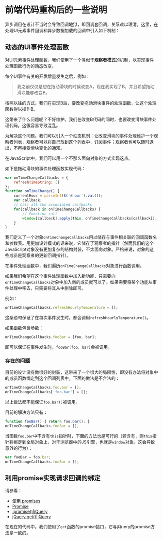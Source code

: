 # 前端代码重构后的一些说明

异步调用在设计不当时会导致回调地狱，即回调套回调，关系难以理清。这里，在处理UI元素事件回调和异步数据加载的回调中引入如下机制：

## 动态的UI事件处理函数

对UI元素事件处理函数，我们使用了一个类似于**观察者模式**的机制，以实现事件处理函数行为的动态改变。

每个UI事件有关的开发增量发生之后，例如：

> 我之前仅仅是想在拖动滑块的时候改变A，现在我实现了B，并且希望拖动滑块能够改变B。

按照以往的方式，我们在实现B后，要改变拖动滑块事件的处理函数，让这个处理函数得以操作B。

这带来了什么问题呢？不好维护。我们在改变B代码的同时，也要改变滑块事件处理代码。这很容易导致混乱。

为解决这个问题，我们可以引入一个动态机制：让改变滑块的事件处理维护一个观察者列表，观察者可以将自己放到这个列表中，订阅事件；观察者也可以随时退出，不再接受滑块变化的通知。

在JavaScript中，我们可以用一个不那么面向对象的方式实现这点。

如下是拖动滑块的事件处理函数实现代码：

```javascript
var onTimeChangeCallbacks = {
    refreshTimeString: []
};
function onTimeChange() {
    currentHour = parseInt($('#hour').val());
    var callback;
    // Call all the associated callbacks
    for(callback in onTimeChangeCallbacks) {
        // Function call
        window[callback].apply(this, onTimeChangeCallbacks[callback]);
    }
}
```

我们定义了一个对象`onTimeChangeCallbacks`用以储存与事件相关联的回调函数名和参数表。用更加设计模式的话来说，它储存了观察者的指针（然而我们的这个JavaScript对象没有更加复杂的结构封装，不太面向对象。严格来说，对象的这些成员是观察者的更新回调指针）。

在事件处理函数中，我们遍历`onTimeChangeCallbacks`对象进行函数调用。

如果我们希望在这个事件处理函数中加入新功能，只需要向`onTimeChangeCallbacks`对象中加入新的成员就可以了。如果需要将某个功能从事件处理中移去，只需要将其从中删除即可。

例如：

```javascript
onTimeChangeCallbacks.refreshHourlyTemperature = [];
```

这条语句保证了在每次事件发生时，都会调用`refreshHourlyTemperature()`。

如果函数包含参数：

```javascript
onTimeChangeCallbacks.fooBar = [foo, bar];
```

即可以保证在事件发生时，`fooBar(foo, bar)`会被调用。

### 存在的问题

目前的设计没有做很好的封装，这带来了一个很大的局限性，即没有办法将对象中的成员函数绑定到这个回调列表中。下面的做法是不合法的：

```javascript
onTimeChangeCallbacks.foo.bar = [];
onTimeChangeCallbacks['foo.bar'] = [];
```

以上做法都不能保证`foo.bar()`被调用。

目前的解决方法只有：

```javascript
function fooBar() { return foo.bar(); }
onTimeChangeCallbacks.fooBar = [];
```

当函数`foo.bar`中不含有`this`指针时，下面的方法也是可行的（若含有，则`this`指针将绑定到全局对象上，对于浏览器中的JS引擎，也就是`window`对象。这会导致意外的行为）：

```javascript
var fooBar = foo.bar;
onTimeChangeCallbacks.fooBar = [];
```

## 利用promise实现请求回调的绑定

请参看：

* [使用 promises](https://developer.mozilla.org/zh-CN/docs/Web/JavaScript/Guide/Using_promises)
* [Promise](https://developer.mozilla.org/zh-CN/docs/Web/JavaScript/Reference/Global_Objects/Promise)
* [.promise()|jQuery](https://api.jquery.com/promise/)
* [jQuery.get()|jQuery](https://api.jquery.com/jQuery.get/)

在现在的代码中，我们使用了`get`函数的promise接口，它与jQuery的promise方法是一致的。